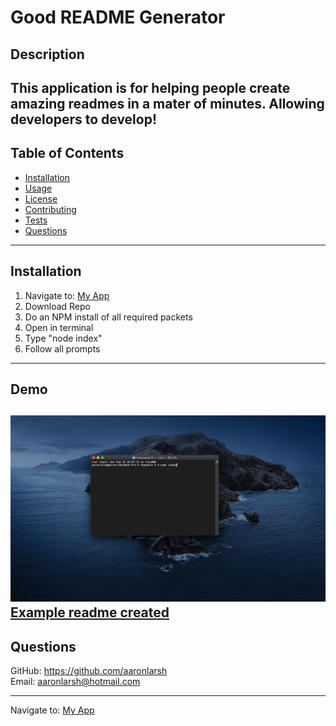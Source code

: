 # Good README Generator

## Description
This application is for helping people create amazing readmes in a mater of minutes. Allowing developers to develop!
---
## Table of Contents
* [Installation](#Installation)
* [Usage](#Usage)
* [License](#License)
* [Contributing](#Contributing)
* [Tests](#Tests)
* [Questions](#Questions)

---
## Installation
1. Navigate to: [My App](https://github.com/AaronLarsh/ReadMeGenerator)
1. Download Repo
1. Do an NPM install of all required packets 
1. Open in terminal
1. Type "node index"
1. Follow all prompts

---

## Demo
![alt text](./walkthrough.gif "Gif of walk through of using CLI")
<br>
[Example readme created](https://github.com/AaronLarsh/ReadMeGenerator/blob/master/README.md)
---
## Questions
GitHub: https://github.com/aaronlarsh
<br>
Email: aaronlarsh@hotmail.com
  
---

Navigate to: [My App](https://github.com/AaronLarsh/ReadMeGenerator)

